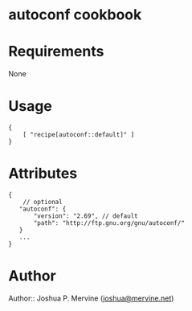 # autoconf cookbook

# Requirements

None

# Usage

    {
        [ "recipe[autoconf::default]" ]
    }

# Attributes

    {
        // optional
       "autoconf": {
           "version": "2.69", // default
           "path": "http://ftp.gnu.org/gnu/autoconf/"
       }
       ...
    }


# Author

Author:: Joshua P. Mervine (<joshua@mervine.net>)
